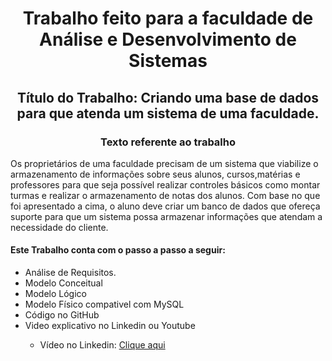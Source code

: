 __<h1 align="center">Trabalho feito para a faculdade de Análise e Desenvolvimento de Sistemas</h1>__

__<h2 align="center">Título do Trabalho: Criando uma base de dados para que atenda um sistema de uma faculdade.</h2>__

__<h3 align="center">Texto referente ao trabalho</h3>__
<p> Os proprietários de uma faculdade precisam de um sistema que viabilize o
 armazenamento de informações sobre seus alunos, cursos,matérias e professores para
 que seja possível realizar controles básicos como montar turmas e realizar o
 armazenamento de notas dos alunos.
 Com base no que foi apresentado a cima, o aluno deve criar um banco de dados que
 ofereça suporte para que um sistema possa armazenar informações que atendam a
 necessidade do cliente.</p>

<h4>Este Trabalho conta com o passo a passo a seguir:</h4>
<ul>
 <li>Análise de Requisitos.</li>
 <li>Modelo Conceitual</li>
 <li>Modelo Lógico</li>
 <li>Modelo Físico compativel com MySQL</li>
 <li>Código no GitHub</li>
 <li>Video explicativo no Linkedin ou Youtube</li>
    <ul>
      <li>Vídeo no Linkedin: <a href="https://www.linkedin.com/posts/jonathanpoli_bancodedados-sql-anaerliseedesenvolvimentodesistemas-activity-7261434960295694336-zoWI?utm_source=share&utm_medium=member_desktop">Clique aqui</a></li>
    </ul>
</ul>
